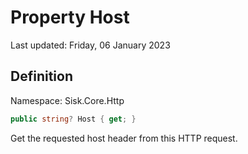 # Property Host
Last updated: Friday, 06 January 2023

## Definition
Namespace: Sisk.Core.Http

```csharp
public string? Host { get; }
```

Get the requested host header from this HTTP request.

